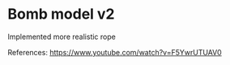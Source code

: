# Bomb model v2

Implemented more realistic rope

References:
https://www.youtube.com/watch?v=F5YwrUTUAV0
